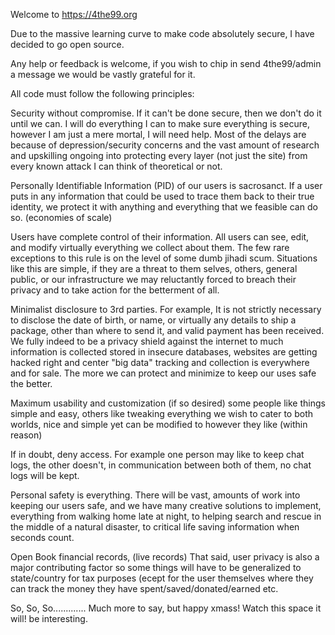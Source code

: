 Welcome to https://4the99.org

Due to the massive learning curve to make code absolutely secure, I have decided to go open source. 

Any help or feedback is welcome, if you wish to chip in send 4the99/admin a message we would be vastly grateful for it. 

All code must follow the following principles: 

Security without compromise. If it can't be done secure, then we don't do it until we can.
I will do everything I can to make sure everything is secure, however I am just a mere mortal, I will need help. Most of the delays are because of depression/security concerns and the vast amount of research and upskilling ongoing into protecting every layer (not just the site) from every known attack I can think of theoretical or not. 

Personally Identifiable Information (PID) of our users is sacrosanct.
If a user puts in any information that could be used to trace them back to their true identity, we protect it with anything and everything that we feasible can do so. (economies of scale) 

Users have complete control of their information. 
All users can see, edit, and modify virtually everything we collect about them. The few rare exceptions to this rule is on the level of some dumb jihadi scum. Situations like this are simple, if they are a threat to them selves, others, general public, or our infrastructure we may reluctantly forced to breach their privacy and to take action for the betterment of all. 

Minimalist disclosure to 3rd parties. 
For example, It is not strictly necessary to disclose the date of birth, or name, or virtually any details to ship a package, other than where to send it, and valid payment has been received. We fully indeed to be a privacy shield against the internet to much information is collected stored in insecure databases, websites are getting hacked right and center "big data" tracking and collection is everywhere and for sale. The more we can protect and minimize to keep our uses safe the better. 

Maximum usability and customization (if so desired) some people like things simple and easy, others like tweaking everything we wish to cater to both worlds, nice and simple yet can be modified to however they like (within reason) 

If in doubt, deny access. 
For example one person may like to keep chat logs, the other doesn't, in communication between both of them, no chat logs will be kept. 

Personal safety is everything. 
There will be vast, amounts of work into keeping our users safe, and we have many creative solutions to implement, everything from walking home late at night, to helping search and rescue in the middle of a natural disaster, to critical life saving information when seconds count. 

Open Book financial records, (live records) That said, user privacy is also a major contributing factor so some things will have to be generalized to state/country for tax purposes (ecept for the user themselves where they can track the money they have spent/saved/donated/earned etc.

So, So, So............. Much more to say, but happy xmass! Watch this space it will! be interesting. 
